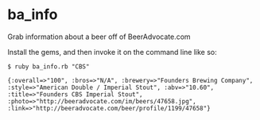 ba_info
=======

Grab information about a beer off of BeerAdvocate.com

Install the gems, and then invoke it on the command line like so:

```$ ruby ba_info.rb "CBS"```

```{:overall=>"100", :bros=>"N/A", :brewery=>"Founders Brewing Company", :style=>"American Double / Imperial Stout", :abv=>"10.60", :title=>"Founders CBS Imperial Stout", :photo=>"http://beeradvocate.com/im/beers/47658.jpg", :link=>"http://beeradvocate.com/beer/profile/1199/47658"}```